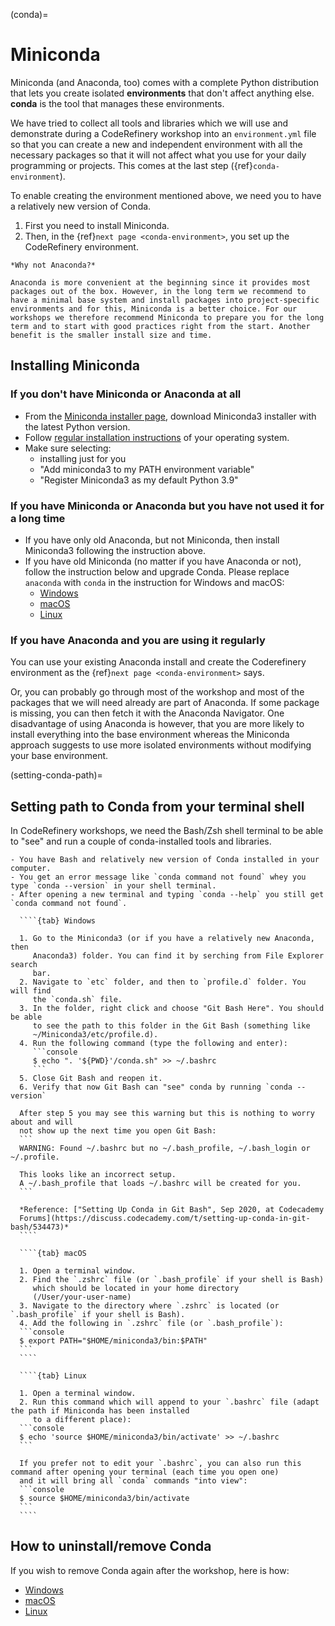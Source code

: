 (conda)=

# Miniconda

Miniconda (and Anaconda, too) comes with a complete Python distribution that lets
you create isolated **environments** that don't affect anything else.
**conda** is the tool that manages these environments.

We have tried to collect all tools and libraries which we will use and
demonstrate during a CodeRefinery workshop into an `environment.yml` file so
that you can create a new and independent environment with all the necessary
packages so that it will not affect what you use for your daily programming or
projects. This comes at the last step ({ref}`conda-environment`).

To enable creating the environment mentioned above, we need you to have a
relatively new version of Conda.

1. First you need to install Miniconda.
2. Then, in the {ref}`next page <conda-environment>`, you set up the
   CodeRefinery environment.

```{note}
*Why not Anaconda?*

Anaconda is more convenient at the beginning since it provides most packages out of the box. However, in the long term we recommend to have a minimal base system and install packages into project-specific environments and for this, Miniconda is a better choice. For our workshops we therefore recommend Miniconda to prepare you for the long term and to start with good practices right from the start. Another benefit is the smaller install size and time.
```

## Installing Miniconda

### If you don't have Miniconda or Anaconda at all

- From the [Miniconda installer page](https://docs.conda.io/en/latest/miniconda.html),
  download Miniconda3 installer with the latest Python version.
- Follow [regular installation instructions](https://conda.io/projects/conda/en/latest/user-guide/install/index.html#regular-installation)
  of your operating system.
- Make sure selecting:
    - installing just for you
    - "Add miniconda3 to my PATH environment variable"
    - "Register Miniconda3 as my default Python 3.9"


### If you have Miniconda or Anaconda but you have not used it for a long time

- If you have only old Anaconda, but not Miniconda, then install Miniconda3
  following the instruction above.
- If you have old Miniconda (no matter if you have Anaconda or not), follow the
  instruction below and upgrade Conda. Please replace `anaconda` with `conda`
  in the instruction for Windows and macOS:
    - [Windows](https://docs.conda.io/projects/continuumio-conda/en/latest/user-guide/install/windows.html#updating-conda)
    - [macOS](https://docs.conda.io/projects/continuumio-conda/en/latest/user-guide/install/macos.html#updating-anaconda-or-miniconda)
    - [Linux](https://docs.conda.io/projects/continuumio-conda/en/latest/user-guide/install/linux.html#updating-anaconda-or-miniconda)


### If you have Anaconda and you are using it regularly

You can use your existing Anaconda install and create the Coderefinery
environment as the {ref}`next page <conda-environment>` says.

Or, you can probably go through most of the workshop and most of the
packages that we will need already are part of Anaconda. If some package is
missing, you can then fetch it with the Anaconda Navigator. One disadvantage of
using Anaconda is however, that you are more likely to install everything into
the base environment whereas the Miniconda approach suggests to use more
isolated environments without modifying your base environment.


(setting-conda-path)=

## Setting path to Conda from your terminal shell

In CodeRefinery workshops, we need the Bash/Zsh shell terminal to be able to "see" and
run a couple of conda-installed tools and libraries.

```{prereq}
- You have Bash and relatively new version of Conda installed in your computer.
- You get an error message like `conda command not found` whey you type `conda --version` in your shell terminal.
- After opening a new terminal and typing `conda --help` you still get `conda command not found`.
```

`````{tabs}
  ````{tab} Windows

  1. Go to the Miniconda3 (or if you have a relatively new Anaconda, then
     Anaconda3) folder. You can find it by serching from File Explorer search
     bar.
  2. Navigate to `etc` folder, and then to `profile.d` folder. You will find
     the `conda.sh` file.
  3. In the folder, right click and choose "Git Bash Here". You should be able
     to see the path to this folder in the Git Bash (something like
     ~/Miniconda3/etc/profile.d).
  4. Run the following command (type the following and enter):
     ```console
     $ echo ". '${PWD}'/conda.sh" >> ~/.bashrc
     ```
  5. Close Git Bash and reopen it.
  6. Verify that now Git Bash can "see" conda by running `conda --version`

  After step 5 you may see this warning but this is nothing to worry about and will
  not show up the next time you open Git Bash:
  ```
  WARNING: Found ~/.bashrc but no ~/.bash_profile, ~/.bash_login or ~/.profile.

  This looks like an incorrect setup.
  A ~/.bash_profile that loads ~/.bashrc will be created for you.
  ```

  *Reference: ["Setting Up Conda in Git Bash", Sep 2020, at Codecademy
  Forums](https://discuss.codecademy.com/t/setting-up-conda-in-git-bash/534473)*
  ````

  ````{tab} macOS

  1. Open a terminal window.
  2. Find the `.zshrc` file (or `.bash_profile` if your shell is Bash)
     which should be located in your home directory
     (/User/your-user-name)
  3. Navigate to the directory where `.zshrc` is located (or `.bash_profile` if your shell is Bash).
  4. Add the following in `.zshrc` file (or `.bash_profile`):
  ```console
  $ export PATH="$HOME/miniconda3/bin:$PATH"
  ```
  ````

  ````{tab} Linux

  1. Open a terminal window.
  2. Run this command which will append to your `.bashrc` file (adapt the path if Miniconda has been installed
     to a different place):
  ```console
  $ echo 'source $HOME/miniconda3/bin/activate' >> ~/.bashrc
  ```

  If you prefer not to edit your `.bashrc`, you can also run this command after opening your terminal (each time you open one)
  and it will bring all `conda` commands "into view":
  ```console
  $ source $HOME/miniconda3/bin/activate
  ```
  ````
`````


## How to uninstall/remove Conda

If you wish to remove Conda again after the workshop, here is how:

- [Windows](https://docs.conda.io/projects/continuumio-conda/en/latest/user-guide/install/windows.html#uninstalling-conda)
- [macOS](https://docs.conda.io/projects/continuumio-conda/en/latest/user-guide/install/macos.html#uninstalling-anaconda-or-miniconda)
- [Linux](https://docs.conda.io/projects/continuumio-conda/en/latest/user-guide/install/linux.html#uninstalling-anaconda-or-miniconda)
